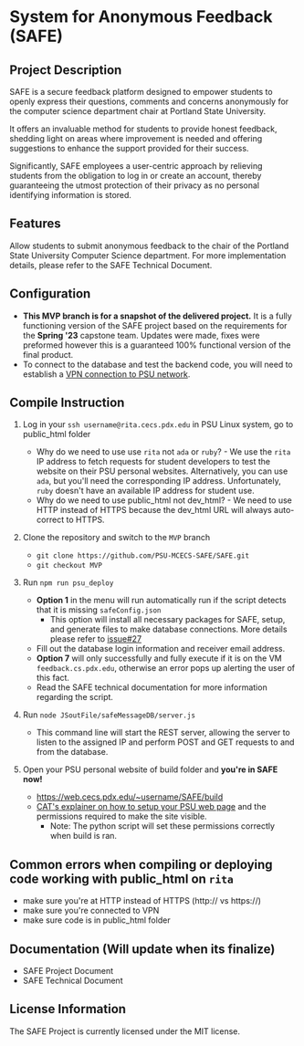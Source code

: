 # System for Anonymous Feedback (SAFE)

## Project Description
SAFE is a secure feedback platform designed to empower students to openly express their questions, comments and concerns anonymously for the computer science department chair at Portland State University.

It offers an invaluable method for students to provide honest feedback, shedding light on areas where improvement is needed and offering suggestions to enhance the support provided for their success.

Significantly, SAFE employees a user-centric approach by relieving students from the obligation to log in or create an account, thereby guaranteeing the utmost protection of their privacy as no personal identifying information is stored.

## Features
Allow students to submit anonymous feedback to the chair of the Portland State University Computer Science department. 
For more implementation details, please refer to the SAFE Technical Document.

## Configuration
   - **This MVP branch is for a snapshot of the delivered project.** It is a 
      fully functioning version of the SAFE project based on the requirements
      for the **Spring '23** capstone team. Updates were made, fixes were
      preformed however this is a guaranteed 100% functional version of the
      final product.
   - To connect to the database and test the backend code, you will need to establish a [VPN connection to PSU network](https://cat.pdx.edu/services/network/vpn-services/). 

## Compile Instruction
1. Log in your `ssh username@rita.cecs.pdx.edu` in PSU Linux system, go to public_html folder
      - Why do we need to use use `rita` not `ada` or `ruby`? - We use the `rita` IP address to fetch requests for student developers to test the website on their PSU personal websites. Alternatively, you can use `ada`, but you'll need the corresponding IP address. Unfortunately, `ruby` doesn't have an available IP address for student use.
      - Why do we need to use public_html not dev_html? - We need to use HTTP instead of HTTPS because the dev_html URL will always auto-correct to HTTPS.


2. Clone the repository and switch to the `MVP` branch 
      - `git clone https://github.com/PSU-MCECS-SAFE/SAFE.git` 
      - `git checkout MVP`


3. Run `npm run psu_deploy`
      - **Option 1** in the menu will run automatically run if the script detects that it is missing `safeConfig.json`
        - This option will install all necessary packages for SAFE, setup, and generate files to make database connections. More details please refer to [issue#27](https://github.com/PSU-MCECS-SAFE/SAFE/issues/27#issue-1697069201)
      - Fill out the database login information and receiver email address.
      - **Option 7** will only successfully and fully execute if it is on the VM `feedback.cs.pdx.edu`, otherwise an error pops up alerting the user of this fact.
      - Read the SAFE technical documentation for more information regarding the script.

4. Run `node JSoutFile/safeMessageDB/server.js`
      - This command line will start the REST server, allowing the server to listen to the assigned IP and perform POST and GET requests to and from the database.


5. Open your PSU personal website of build folder and **you're in SAFE now!**
      - https://web.cecs.pdx.edu/~username/SAFE/build
      - [CAT's explainer on how to setup your PSU web page](https://cat.pdx.edu/services/web/account-websites/) and the permissions required to make the site visible.
        - Note: The python script will set these permissions correctly when build is ran. 


## Common errors when compiling or deploying code working with public_html on `rita`
- make sure you're at HTTP instead of HTTPS (http:// vs https://)
- make sure you're connected to VPN
- make sure code is in public_html folder

## Documentation (Will update when its finalize)
- SAFE Project Document
- SAFE Technical Document

## License Information
The SAFE Project is currently licensed under the MIT license.
